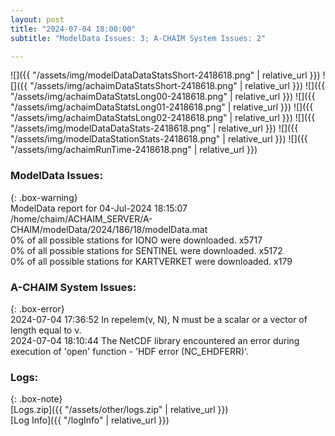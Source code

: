 ```yaml
---
layout: post
title: "2024-07-04 18:00:00"
subtitle: "ModelData Issues: 3; A-CHAIM System Issues: 2"

---
```


![]({{ "/assets/img/modelDataDataStatsShort-2418618.png" | relative_url }})
![]({{ "/assets/img/achaimDataStatsShort-2418618.png" | relative_url }})
![]({{ "/assets/img/achaimDataStatsLong00-2418618.png" | relative_url }})
![]({{ "/assets/img/achaimDataStatsLong01-2418618.png" | relative_url }})
![]({{ "/assets/img/achaimDataStatsLong02-2418618.png" | relative_url }})
![]({{ "/assets/img/modelDataDataStats-2418618.png" | relative_url }})
![]({{ "/assets/img/modelDataStationStats-2418618.png" | relative_url }})
![]({{ "/assets/img/achaimRunTime-2418618.png" | relative_url }})


### ModelData Issues:  
  
{: .box-warning}  
 ModelData report for 04-Jul-2024 18:15:07   
 /home/chaim/ACHAIM_SERVER/A-CHAIM/modelData/2024/186/18/modelData.mat   
 0% of all possible stations for IONO were downloaded. x5717   
 0% of all possible stations for SENTINEL were downloaded. x5172   
 0% of all possible stations for KARTVERKET were downloaded. x179   
  
### A-CHAIM System Issues:  
  
{: .box-error}  
2024-07-04 17:36:52 In repelem(v, N), N must be a scalar or a vector of length equal to v.  
2024-07-04 18:10:44 The NetCDF library encountered an error during execution of 'open' function - 'HDF error (NC_EHDFERR)'.  

### Logs:  
  
{: .box-note}  
[Logs.zip]({{ "/assets/other/logs.zip" | relative_url }})  
[Log Info]({{ "/logInfo" | relative_url }})  
